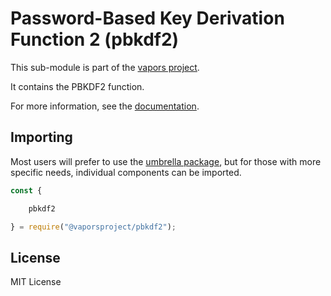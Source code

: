 Password-Based Key Derivation Function 2 (pbkdf2)
=================================================

This sub-module is part of the [vapors project](https://github.com/vaporsjs/vapors.js).

It contains the PBKDF2 function.

For more information, see the [documentation](https://docs.vapors.io/v5/api/utils/).

Importing
---------

Most users will prefer to use the [umbrella package](https://www.npmjs.com/package/vapors),
but for those with more specific needs, individual components can be imported.

```javascript
const {

    pbkdf2

} = require("@vaporsproject/pbkdf2");
```


License
-------

MIT License
